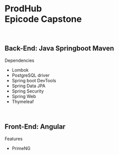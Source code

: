 <h1>ProdHub <br>Epicode Capstone</h1>

<br>

<h2>Back-End: Java Springboot Maven</h2>

<p>
  Dependencies 
  <ul>
    <li>Lombok</li>
    <li>PostgreSQL driver</li>
    <li>Spring boot DevTools</li>
    <li>Spring Data JPA</li>
    <li>Spring Security</li>
    <li>Spring Web</li>
    <li>Thymeleaf</li>
  </ul>
</p>

<br>

<h2>Front-End: Angular</h2>

<p>
  Features
  <ul>
    <li>PrimeNG</li>
  </ul>
</p>
